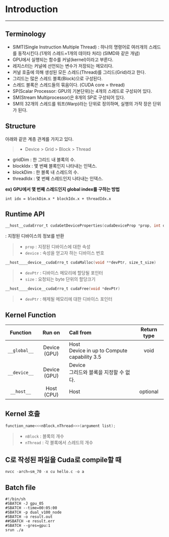 # Introduction
---

## Terminology
- SIMT(Single Instruction Multiple Thread) : 하나의 명령어로 여러개의 스레드를 동작시킨다.(1개의 스레드=1개의 데이타 처리) (SIMD와 같은 개념)
- GPU에서 실행되는 함수를 커널(kernel)이라고 부른다.
- 레지스터는 커널에 선언되는 변수가 저장되는 메모리다.
- 커널 호출에 의해 생성된 모든 스레드(Thread)를 그리드(Grid)라고 한다.
- 그리드는 많은 스레드 블록(Block)으로 구성된다.
- 스레드 블록은 스레드들의 묶음이다. (CUDA core = thread)
- SP(Scalar Processor: GPU의 기본단위)는 4개의 스레드로 구성되어 있다.
- SM(Stream Multiprocessor)은 8개의 SP로 구성되어 있다.
- SM의 32개의 스레드를 워프(Warp)라는 단위로 정의하며, 실행의 가작 장은 단위가 된다.

## Structure
아래와 같은 계층 관계를 가지고 있다.
> - Device > Grid > Block > Thread
- gridDim : 한 그리드 내 블록의 수.
- blockIdx : 몇 번째 블록인지 나타내는 인덱스.
- blockDim : 한 블록 내 스레드의 수.
- threadIdx : 몇 번째 스레드인지 나타내는 인덱스.


**ex) GPU에서 몇 번째 스레드인지 global index를 구하는 방법**
```
int idx = blockDim.x * blockIdx.x + threadIdx.x
```

## Runtime API
```c
__host__cudaError_t cudaGetDeviceProperties(cudaDeviceProp *prop, int device)
```
 : 지정된 디바이스의 정보를 반환

> - `prop` : 지정된 디바이스에 대한 속성
> - `device` : 속성을 얻고자 하는 디바이스 번호

```c
__host____device__cudaErro_t cudaMalloc(void **devPtr, size_t_size)
```
> - `devPtr` :  디바이스 메모리에 할당될 포인터
> - `size` : 요청되는 byte 단위의 할당크기

```c
__host____device__cudaErro_t cudaFree(void *devPtr)
```
> - `devPtr` : 해제될 메모리에 대한 디바이스 포인터

## Kernel Function
Function | Run on | Call from| Return type
:-:|:-:|:-|:-:
`__global__` | Device (GPU) | Host <br> Device in up to Compute capability 3.5 | void
`__device__` | Device (GPU) | Device <br> 그리드와 블록을 지정할 수 없다. |
`__host__` | Host (CPU) | Host | optional

## Kernel 호출
```c
function_name<<<nBlock,nThread>>>(argument list);
```
> - `nBlock` : 블록의 개수
> - `nThread` : 각 블록에서 스레드의 개수


## C로 작성된 파일을 Cuda로 compile할 때
```c
nvcc -arch=sm_70 -x cu hello.c -o a
```

## Batch file
```batch
#!/bin/sh
#SBATCH -J gpu_05
#SBATCH --time=00:05:00
#SBATCH -p dual_v100_node
#SBATCH -o result.out
##SBATCH -e result.err
#SBATCH --gres=gpu:1
srun ./a
```

